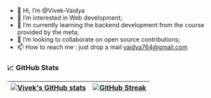 
- 👋 Hi, I’m @Vivek-Vaidya
- 👀 I’m interested in Web development;
- 🌱 I’m currently learning the backend development from the course provided by the meta;
- 💞️ I’m looking to collaborate on open source contributions;
- 📫 How to reach me : just drop a mail vaidya764@gmail.com

<!---
Vivek-Vaidya/Vivek-Vaidya is a ✨ special ✨ repository because its `README.md` (this file) appears on your GitHub profile.
You can click the Preview link to take a look at your changes.
--->

###  📈 GitHub Stats




<!-- Test section -->
| [![Vivek's GitHub stats](https://github-readme-stats.vercel.app/api?username=Vivek-Vaidya&theme=chartreuse-dark&show_icons=true)](https://github.com/Vivek-Vaidya) | [![GitHub Streak](https://github-readme-streak-stats.herokuapp.com/?user=Vivek-Vaidya&theme=highcontrast)](https://github.com/Vivek-Vaidya)  |
| ------------| ------------- |  


